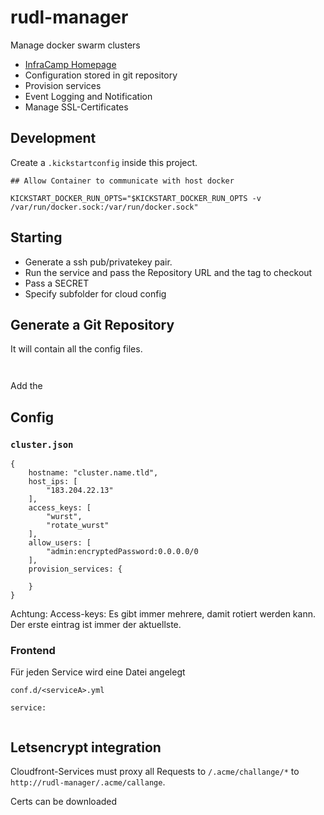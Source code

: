# rudl-manager
Manage docker swarm clusters

- [InfraCamp Homepage](http://infracamp.org)
- Configuration stored in git repository
- Provision services
- Event Logging and Notification
- Manage SSL-Certificates



## Development

Create a `.kickstartconfig` inside this project.

```
## Allow Container to communicate with host docker

KICKSTART_DOCKER_RUN_OPTS="$KICKSTART_DOCKER_RUN_OPTS -v /var/run/docker.sock:/var/run/docker.sock"
```


## Starting

- Generate a ssh pub/privatekey pair.
- Run the service and pass the Repository URL and the tag to checkout
- Pass a SECRET
- Specify subfolder for cloud config

## Generate a Git Repository

It will contain all the config files.
```


```

Add the 


## Config

### `cluster.json`

```
{
    hostname: "cluster.name.tld",
    host_ips: [
        "183.204.22.13"
    ],
    access_keys: [
        "wurst",
        "rotate_wurst"
    ],
    allow_users: [
        "admin:encryptedPassword:0.0.0.0/0
    ],
    provision_services: {
        
    }
}
```
Achtung: Access-keys: Es gibt immer mehrere, damit rotiert werden kann.
Der erste eintrag ist immer der aktuellste.

### Frontend

Für jeden Service wird eine Datei angelegt

`conf.d/<serviceA>.yml`
```
service:
    

```


## Letsencrypt integration

Cloudfront-Services must proxy all Requests to `/.acme/challange/*` to `http://rudl-manager/.acme/callange`.

Certs can be downloaded 








